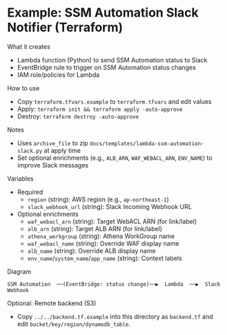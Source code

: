 # Example: SSM Automation Slack Notifier (Terraform)

What it creates
- Lambda function (Python) to send SSM Automation status to Slack
- EventBridge rule to trigger on SSM Automation status changes
- IAM role/policies for Lambda

How to use
- Copy `terraform.tfvars.example` to `terraform.tfvars` and edit values
- Apply: `terraform init && terraform apply -auto-approve`
- Destroy: `terraform destroy -auto-approve`

Notes
- Uses `archive_file` to zip `docs/templates/lambda-ssm-automation-slack.py` at apply time
- Set optional enrichments (e.g., `ALB_ARN`, `WAF_WEBACL_ARN`, `ENV_NAME`) to improve Slack messages

Variables
- Required
  - `region` (string): AWS region (e.g., `ap-northeast-1`)
  - `slack_webhook_url` (string): Slack Incoming Webhook URL
- Optional enrichments
  - `waf_webacl_arn` (string): Target WebACL ARN (for link/label)
  - `alb_arn` (string): Target ALB ARN (for link/label)
  - `athena_workgroup` (string): Athena WorkGroup name
  - `waf_webacl_name` (string): Override WAF display name
  - `alb_name` (string): Override ALB display name
  - `env_name`/`system_name`/`app_name` (string): Context labels

Diagram
```
SSM Automation  ──(EventBridge: status change)──▶  Lambda  ──▶  Slack Webhook
```

Optional: Remote backend (S3)
- Copy `../../backend.tf.example` into this directory as `backend.tf` and edit `bucket/key/region/dynamodb_table`.
